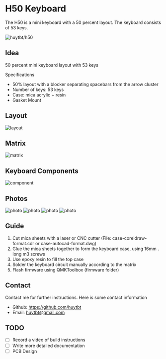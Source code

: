 # H50 Keyboard

The H50 is a mini keyboard with a 50 percent layout. The keyboard consists of 53 keys.

![huytbt/h50](https://i.imgur.com/1dB2mfM.jpeg)

## Idea

50 percent mini keyboard layout with 53 keys

Specifications

- 50% layout with a blocker separating spacebars from the arrow cluster
- Number of keys: 53 keys
- Case: mica acrylic + resin
- Gasket Mount

## Layout

![layout](https://i.imgur.com/hXhWdQU.jpeg)

## Matrix

![matrix](https://i.imgur.com/QUhxKTq.jpeg)

## Keyboard Components

![component](https://i.imgur.com/eJ72FfM.jpeg)

## Photos

![photo](https://i.imgur.com/1dB2mfM.jpeg)
![photo](https://i.imgur.com/UzKWi6l.jpeg)
![photo](https://i.imgur.com/crkDSlu.jpeg)
![photo](https://i.imgur.com/CzvLgvo.jpeg)

## Guide

1. Cut mica sheets with a laser or CNC cutter (File: case-coreldraw-format.cdr or case-autocad-format.dwg)
2. Glue the mica sheets together to form the keyboard case, using 16mm . long m3 screws
3. Use epoxy resin to fill the top case
4. Solder the keyboard circuit manually according to the matrix
5. Flash firmware using QMKToolbox (firmware folder)

## Contact

Contact me for further instructions. Here is some contact information

- Github: https://github.com/huytbt
- Email: huytbt@gmail.com

## TODO

- [ ] Record a video of build instructions
- [ ] Write more detailed documentation
- [ ] PCB Design
